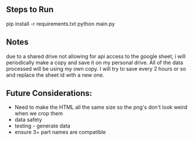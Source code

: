 ## Steps to Run
pip install -r requirements.txt
python main.py

## Notes
due to a shared drive not allowing for api access to the google sheet, i will periodically make a copy and save it on my personal drive. All of the data processed will be using my own copy. I will try to save every 2 hours or so and replace the sheet id with a new one. 


## Future Considerations: 
  * Need to make the HTML all the same size so the png's don't look weird when we crop them
  * data safety
  * testing - generate data 
  * ensure 3+ part names are compatible
